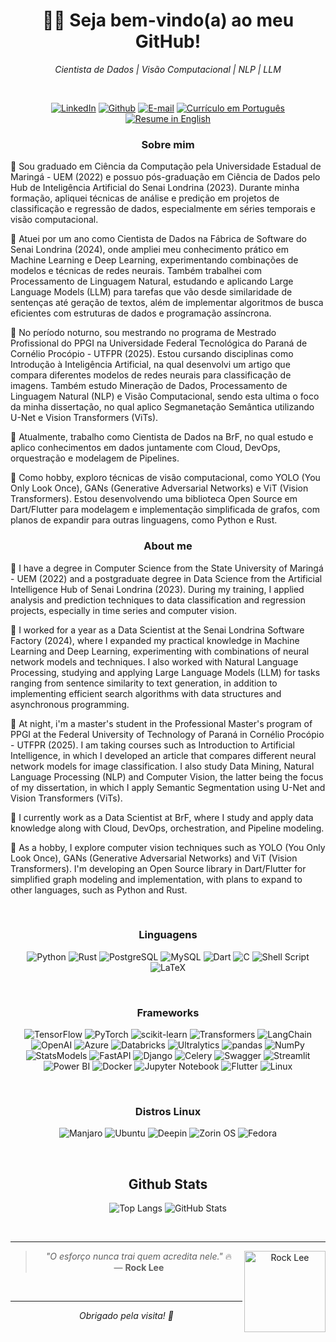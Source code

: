 <h1 align="center"> 👨‍💻 Seja bem-vindo(a) ao meu GitHub! </h1>
<p align="center"><i> Cientista de Dados | Visão Computacional | NLP | LLM </i></p>

&nbsp;

<div align="center">

[![LinkedIn](https://img.shields.io/badge/LinkedIn-0077B5?style=for-the-badge&logo=linkedin&logoColor=white)](https://www.linkedin.com/in/hectordorrighellodev/)
[![Github](https://img.shields.io/badge/Github-000?style=for-the-badge&logo=Github&logoColor=fffff)](https://github.com/hdgiacon)
[![E-mail](https://img.shields.io/badge/Email-D14836?style=for-the-badge&logo=gmail&logoColor=white)](mailto:hectordorrighello@gmail.com)
[![Currículo em Português](https://img.shields.io/badge/Curr%C3%ADculo-PT-brightgreen?style=for-the-badge)](https://github.com/hdgiacon/curriculo_latex/blob/main/curriculum_vitae_hector.pdf)
[![Resume in English](https://img.shields.io/badge/Resume-EN-blue?style=for-the-badge)](https://github.com/hdgiacon/curriculo_latex/blob/english_curriculum/curriculum_vitae_hector.pdf)

</div>

<h3 align=center>Sobre mim</h3>

🔹 Sou graduado em Ciência da Computação pela Universidade Estadual de Maringá - UEM (2022) e possuo pós-graduação em Ciência de Dados pelo Hub de Inteligência Artificial do Senai Londrina (2023). Durante minha formação, apliquei técnicas de análise e predição em projetos de classificação e regressão de dados, especialmente em séries temporais e visão computacional.

🔹 Atuei por um ano como Cientista de Dados na Fábrica de Software do Senai Londrina (2024), onde ampliei meu conhecimento prático em Machine Learning e Deep Learning, experimentando combinações de modelos e técnicas de redes neurais. Também trabalhei com Processamento de Linguagem Natural, estudando e aplicando Large Language Models (LLM) para tarefas que vão desde similaridade de sentenças até geração de textos, além de implementar algoritmos de busca eficientes com estruturas de dados e programação assíncrona.

🔹 No período noturno, sou mestrando no programa de Mestrado Profissional do PPGI na Universidade Federal Tecnológica do Paraná de Cornélio Procópio - UTFPR (2025). Estou cursando disciplinas como Introdução à Inteligência Artificial, na qual desenvolvi um artigo que compara diferentes modelos de redes neurais para classificação de imagens. Também estudo Mineração de Dados, Processamento de Linguagem Natural (NLP) e Visão Computacional, sendo esta ultima o foco da minha dissertação, no qual aplico Segmanetação Semântica utilizando U-Net e Vision Transformers (ViTs).

🔹 Atualmente, trabalho como Cientista de Dados na BrF, no qual estudo e aplico conhecimentos em dados juntamente com Cloud, DevOps, orquestração e modelagem de Pipelines.

🔹 Como hobby, exploro técnicas de visão computacional, como YOLO (You Only Look Once), GANs (Generative Adversarial Networks) e ViT (Vision Transformers). Estou desenvolvendo uma biblioteca Open Source em Dart/Flutter para modelagem e implementação simplificada de grafos, com planos de expandir para outras linguagens, como Python e Rust.

<h3 align=center>About me</h3>

🔹 I have a degree in Computer Science from the State University of Maringá - UEM (2022) and a postgraduate degree in Data Science from the Artificial Intelligence Hub of Senai Londrina (2023). During my training, I applied analysis and prediction techniques to data classification and regression projects, especially in time series and computer vision.

🔹 I worked for a year as a Data Scientist at the Senai Londrina Software Factory (2024), where I expanded my practical knowledge in Machine Learning and Deep Learning, experimenting with combinations of neural network models and techniques. I also worked with Natural Language Processing, studying and applying Large Language Models (LLM) for tasks ranging from sentence similarity to text generation, in addition to implementing efficient search algorithms with data structures and asynchronous programming.

🔹 At night, i'm a master's student in the Professional Master's program of PPGI at the Federal University of Technology of Paraná in Cornélio Procópio - UTFPR (2025). I am taking courses such as Introduction to Artificial Intelligence, in which I developed an article that compares different neural network models for image classification. I also study Data Mining, Natural Language Processing (NLP) and Computer Vision, the latter being the focus of my dissertation, in which I apply Semantic Segmentation using U-Net and Vision Transformers (ViTs).

🔹 I currently work as a Data Scientist at BrF, where I study and apply data knowledge along with Cloud, DevOps, orchestration, and Pipeline modeling. 

🔹 As a hobby, I explore computer vision techniques such as YOLO (You Only Look Once), GANs (Generative Adversarial Networks) and ViT (Vision Transformers). I'm developing an Open Source library in Dart/Flutter for simplified graph modeling and implementation, with plans to expand to other languages, such as Python and Rust. 

&nbsp;

<h3 align="center"> Linguagens </h3>

<div align="center">

![Python](https://img.shields.io/badge/python-3670A0?style=for-the-badge&logo=python&logoColor=ffdd54)
![Rust](https://img.shields.io/badge/Rust-B7410E?style=for-the-badge&logo=rust&logoColor=white)
![PostgreSQL](https://img.shields.io/badge/postgresql-%23336791.svg?style=for-the-badge&logo=postgresql&logoColor=white)
![MySQL](https://img.shields.io/badge/mysql-%234479A1.svg?style=for-the-badge&logo=mysql&logoColor=white)
![Dart](https://img.shields.io/badge/dart-%230175C2.svg?style=for-the-badge&logo=dart&logoColor=white)
![C](https://img.shields.io/badge/C-00599C?style=for-the-badge&logo=c&logoColor=white)
![Shell Script](https://img.shields.io/badge/shell_script-%23121011.svg?style=for-the-badge&logo=gnu-bash&logoColor=white)
![LaTeX](https://img.shields.io/badge/latex-%23008080.svg?style=for-the-badge&logo=latex&logoColor=white)

</div>

&nbsp;

<h3 align="center"> Frameworks </h3>

<div align="center">

![TensorFlow](https://img.shields.io/badge/tensorflow-%23FF6F00.svg?style=for-the-badge&logo=tensorflow&logoColor=white)
![PyTorch](https://img.shields.io/badge/pytorch-%23EE4C2C.svg?style=for-the-badge&logo=pytorch&logoColor=white)
![scikit-learn](https://img.shields.io/badge/scikit--learn-%23F7931E.svg?style=for-the-badge&logo=scikit-learn&logoColor=white)
![Transformers](https://img.shields.io/badge/Transformers-%23FFDA44.svg?style=for-the-badge&logo=huggingface&logoColor=black)
![LangChain](https://img.shields.io/badge/LangChain-%230073B5.svg?style=for-the-badge&logo=google-gemini&logoColor=white)
![OpenAI](https://img.shields.io/badge/OpenAI-412991?style=for-the-badge&logo=openai&logoColor=white)
![Azure](https://img.shields.io/badge/Azure-0078D4?style=for-the-badge&logo=windows&logoColor=white)
![Databricks](https://img.shields.io/badge/databricks-EF3E3E.svg?style=for-the-badge&logo=databricks&logoColor=white)
![Ultralytics](https://img.shields.io/badge/Ultralytics-%23FFDD00.svg?style=for-the-badge&logo=ultralytics&logoColor=black)
![pandas](https://img.shields.io/badge/pandas-%23150458.svg?style=for-the-badge&logo=pandas&logoColor=white)
![NumPy](https://img.shields.io/badge/numpy-%23013243.svg?style=for-the-badge&logo=numpy&logoColor=white)
![StatsModels](https://img.shields.io/badge/StatsModels-%23117AC9.svg?style=for-the-badge&logo=python&logoColor=white)
![FastAPI](https://img.shields.io/badge/fastapi-009688.svg?style=for-the-badge&logo=fastapi&logoColor=white)
![Django](https://img.shields.io/badge/django-%23092E20.svg?style=for-the-badge&logo=django&logoColor=white)
![Celery](https://img.shields.io/badge/celery-%2337814A.svg?style=for-the-badge&logo=celery&logoColor=white)
![Swagger](https://img.shields.io/badge/Swagger-8FCB3F?style=for-the-badge&logo=swagger&logoColor=black)
![Streamlit](https://img.shields.io/badge/Streamlit-FF4B4B?style=for-the-badge&logo=streamlit&logoColor=white)
![Power BI](https://img.shields.io/badge/PowerBI-F2C811.svg?style=for-the-badge&logo=power-bi&logoColor=black)
![Docker](https://img.shields.io/badge/docker-%230db7ed.svg?style=for-the-badge&logo=docker&logoColor=white)
![Jupyter Notebook](https://img.shields.io/badge/jupyter-%23F37626.svg?style=for-the-badge&logo=jupyter&logoColor=white)
![Flutter](https://img.shields.io/badge/flutter-%2302569B.svg?style=for-the-badge&logo=flutter&logoColor=white)
![Linux](https://img.shields.io/badge/linux-%23000000.svg?style=for-the-badge&logo=linux&logoColor=white)

</div>

&nbsp;

<h3 align="center"> Distros Linux </h3>

<div align="center">

![Manjaro](https://img.shields.io/badge/Manjaro-35BF5C?style=for-the-badge&logo=manjaro&logoColor=white)
![Ubuntu](https://img.shields.io/badge/Ubuntu-E95420?style=for-the-badge&logo=ubuntu&logoColor=white)
![Deepin](https://img.shields.io/badge/Deepin-007CFF?style=for-the-badge&logo=deepin&logoColor=white)
![Zorin OS](https://img.shields.io/badge/Zorin%20OS-0CC1F3?style=for-the-badge&logo=zorin&logoColor=white)
![Fedora](https://img.shields.io/badge/Fedora-294172?style=for-the-badge&logo=fedora&logoColor=white)

</div>

&nbsp;

<h2 align="center"> Github Stats </h2>

<div align="center">

![Top Langs](https://github-readme-stats-git-masterrstaa-rickstaa.vercel.app/api/top-langs/?username=hdgiacon&layout=donut&bg_color=353D41&border_color=123547&title_color=EB9326&text_color=FFF&)
![GitHub Stats](https://github-readme-stats.vercel.app/api?username=hdgiacon&theme=transparent&bg_color=353D41&border_color=123547&show_icons=true&icon_color=EB9326&title_color=EB9326&text_color=FFF&hide_title=true&hide=stars&rank_icon=github)

<br>

---

<img align="right" src="https://c.tenor.com/abfF-YQ167UAAAAd/tenor.gif" width="130" alt="Rock Lee" />

> _"O esforço nunca trai quem acredita nele."_ 🔥  
> — **Rock Lee**

<br>

---

<p align="center"><i> Obrigado pela visita! 👊 </i></p>
